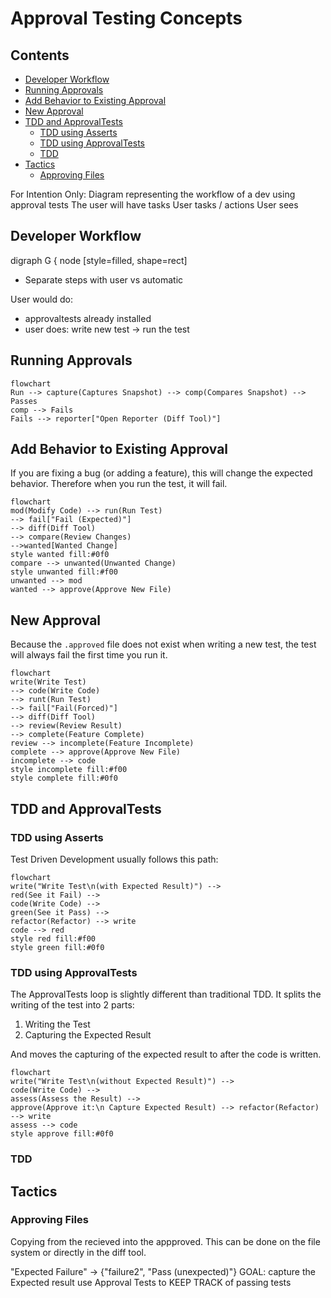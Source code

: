 # Approval Testing Concepts


<!-- toc -->
## Contents

  * [Developer Workflow](#developer-workflow)
  * [Running Approvals](#running-approvals)
  * [Add Behavior to Existing Approval](#add-behavior-to-existing-approval)
  * [New Approval](#new-approval)
  * [TDD and ApprovalTests](#tdd-and-approvaltests)
    * [TDD using Asserts](#tdd-using-asserts)
    * [TDD using ApprovalTests](#tdd-using-approvaltests)
    * [TDD](#tdd)
  * [Tactics](#tactics)
    * [Approving Files](#approving-files)<!-- endToc -->

For Intention Only:
Diagram representing the workflow of a dev using approval tests
The user will have tasks
User tasks / actions
User sees

## Developer Workflow
digraph G { node [style=filled, shape=rect]

* Separate steps with user vs automatic

User would do:
- approvaltests already installed
- user does: write new test -> run the test

## Running Approvals
```mermaid
flowchart
Run --> capture(Captures Snapshot) --> comp(Compares Snapshot) --> Passes 
comp --> Fails
Fails --> reporter["Open Reporter (Diff Tool)"]
```

## Add Behavior to Existing Approval
If you are fixing a bug (or adding a feature), this will change the expected behavior. Therefore when you run the test, it will fail.

```mermaid
flowchart
mod(Modify Code) --> run(Run Test)
--> fail["Fail (Expected)"]  
--> diff(Diff Tool)  
--> compare(Review Changes)
-->wanted[Wanted Change]
style wanted fill:#0f0
compare --> unwanted(Unwanted Change)
style unwanted fill:#f00
unwanted --> mod
wanted --> approve(Approve New File)
```

## New Approval
Because the `.approved` file does not exist when writing a new test, the test will always fail the first time you run it.

```mermaid
flowchart
write(Write Test) 
--> code(Write Code) 
--> runt(Run Test) 
--> fail["Fail(Forced)"]
--> diff(Diff Tool)
--> review(Review Result)
--> complete(Feature Complete)
review --> incomplete(Feature Incomplete)
complete --> approve(Approve New File)
incomplete --> code
style incomplete fill:#f00
style complete fill:#0f0
```


## TDD and ApprovalTests

### TDD using Asserts
Test Driven Development usually follows this path:
```mermaid
flowchart
write("Write Test\n(with Expected Result)") --> 
red(See it Fail) --> 
code(Write Code) --> 
green(See it Pass) --> 
refactor(Refactor) --> write
code --> red
style red fill:#f00
style green fill:#0f0
```

### TDD using ApprovalTests
The ApprovalTests loop is slightly different than traditional TDD.
It splits the writing of the test into 2 parts:
1. Writing the Test 
1. Capturing the Expected Result

And moves the capturing of the expected result to after the code is written.

```mermaid
flowchart
write("Write Test\n(without Expected Result)") -->
code(Write Code) -->
assess(Assess the Result) -->
approve(Approve it:\n Capture Expected Result) --> refactor(Refactor) --> write
assess --> code
style approve fill:#0f0
```

### TDD 

<extra notes here>

## Tactics

### Approving Files

Copying from the recieved into the appproved. This can be done on the file system or directly in the diff tool.

"Expected Failure"  -> {"failure2", "Pass (unexpected)"} 
GOAL:  capture the Expected result
use Approval Tests to KEEP TRACK of passing tests



